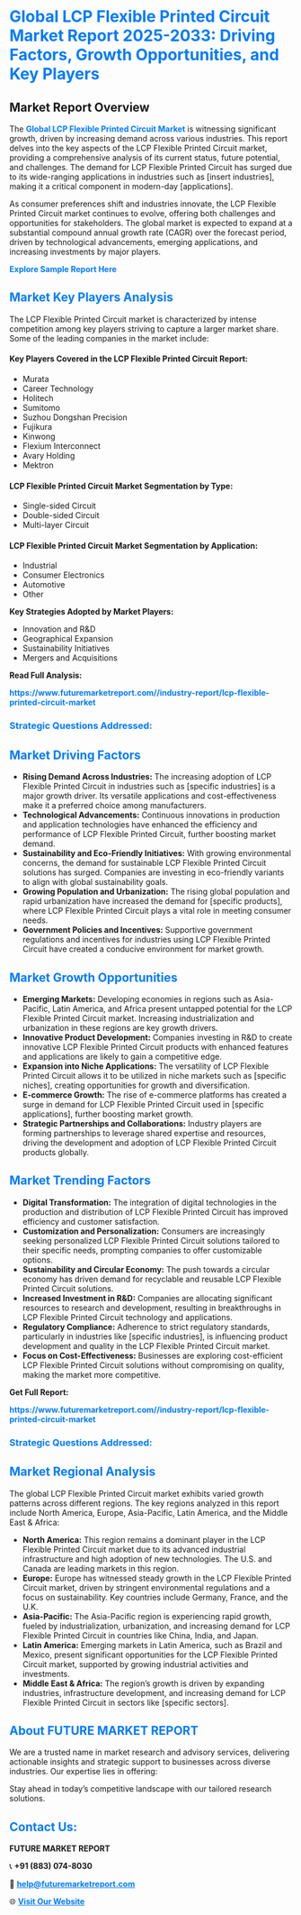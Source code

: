 <h1 style="color: #007BFF;">Global LCP Flexible Printed Circuit Market Report 2025-2033: Driving Factors, Growth Opportunities, and Key Players</h1>

<section id="overview">
<h2>Market Report Overview</h2>
<p>The <a href="https://www.futuremarketreport.com//industry-report/lcp-flexible-printed-circuit-market" style="color: #007BFF; text-decoration: none;"><strong>Global LCP Flexible Printed Circuit Market</strong></a> is witnessing significant growth, driven by increasing demand across various industries. This report delves into the key aspects of the LCP Flexible Printed Circuit market, providing a comprehensive analysis of its current status, future potential, and challenges. The demand for LCP Flexible Printed Circuit has surged due to its wide-ranging applications in industries such as [insert industries], making it a critical component in modern-day [applications].</p>
<p>As consumer preferences shift and industries innovate, the LCP Flexible Printed Circuit market continues to evolve, offering both challenges and opportunities for stakeholders. The global market is expected to expand at a substantial compound annual growth rate (CAGR) over the forecast period, driven by technological advancements, emerging applications, and increasing investments by major players.</p>
</section>

<section id="overview">
<p><a href="https://www.futuremarketreport.com//request-sample/reportId=76818" style="color: #007BFF; text-decoration: none;"><strong>Explore Sample Report Here</strong></a></p>
</section>

<section id="key-players">
<h2 style="color: #007BFF;">Market Key Players Analysis</h2>
<p>The LCP Flexible Printed Circuit market is characterized by intense competition among key players striving to capture a larger market share. Some of the leading companies in the market include:</p>
<h4>Key Players Covered in the LCP Flexible Printed Circuit Report:</h4>
<ul><li>Murata</li><li>Career Technology</li><li>Holitech</li><li>Sumitomo</li><li>Suzhou Dongshan Precision</li><li>Fujikura</li><li>Kinwong</li><li>Flexium Interconnect</li><li>Avary Holding</li><li>Mektron</li></ul>
<h4>LCP Flexible Printed Circuit Market Segmentation by Type:</h4>
<ul><li>Single-sided Circuit</li><li>Double-sided Circuit</li><li>Multi-layer Circuit</li></ul>

<h4>LCP Flexible Printed Circuit Market Segmentation by Application:</h4>
<ul><li>Industrial</li><li>Consumer Electronics</li><li>Automotive</li><li>Other</li></ul>
<p><strong>Key Strategies Adopted by Market Players:</strong></p>
<ul>
<li>Innovation and R&D</li>
<li>Geographical Expansion</li>
<li>Sustainability Initiatives</li>
<li>Mergers and Acquisitions</li>
</ul>
</section>

<section>
<p><strong>Read Full Analysis: </strong></p><a href="https://www.futuremarketreport.com//industry-report/lcp-flexible-printed-circuit-market" style="color: #007BFF; text-decoration: none;"><strong>https://www.futuremarketreport.com//industry-report/lcp-flexible-printed-circuit-market</strong></a>
<h3 style="color: #007BFF;">Strategic Questions Addressed:</h3>
</section>

<section id="driving-factors">
<h2 style="color: #007BFF;">Market Driving Factors</h2>
<ul>
<li><strong>Rising Demand Across Industries:</strong> The increasing adoption of LCP Flexible Printed Circuit in industries such as [specific industries] is a major growth driver. Its versatile applications and cost-effectiveness make it a preferred choice among manufacturers.</li>
<li><strong>Technological Advancements:</strong> Continuous innovations in production and application technologies have enhanced the efficiency and performance of LCP Flexible Printed Circuit, further boosting market demand.</li>
<li><strong>Sustainability and Eco-Friendly Initiatives:</strong> With growing environmental concerns, the demand for sustainable LCP Flexible Printed Circuit solutions has surged. Companies are investing in eco-friendly variants to align with global sustainability goals.</li>
<li><strong>Growing Population and Urbanization:</strong> The rising global population and rapid urbanization have increased the demand for [specific products], where LCP Flexible Printed Circuit plays a vital role in meeting consumer needs.</li>
<li><strong>Government Policies and Incentives:</strong> Supportive government regulations and incentives for industries using LCP Flexible Printed Circuit have created a conducive environment for market growth.</li>
</ul>
</section>

<section id="growth-opportunities">
<h2 style="color: #007BFF;">Market Growth Opportunities</h2>
<ul>
<li><strong>Emerging Markets:</strong> Developing economies in regions such as Asia-Pacific, Latin America, and Africa present untapped potential for the LCP Flexible Printed Circuit market. Increasing industrialization and urbanization in these regions are key growth drivers.</li>
<li><strong>Innovative Product Development:</strong> Companies investing in R&D to create innovative LCP Flexible Printed Circuit products with enhanced features and applications are likely to gain a competitive edge.</li>
<li><strong>Expansion into Niche Applications:</strong> The versatility of LCP Flexible Printed Circuit allows it to be utilized in niche markets such as [specific niches], creating opportunities for growth and diversification.</li>
<li><strong>E-commerce Growth:</strong> The rise of e-commerce platforms has created a surge in demand for LCP Flexible Printed Circuit used in [specific applications], further boosting market growth.</li>
<li><strong>Strategic Partnerships and Collaborations:</strong> Industry players are forming partnerships to leverage shared expertise and resources, driving the development and adoption of LCP Flexible Printed Circuit products globally.</li>
</ul>
</section>

<section id="trending-factors">
<h2 style="color: #007BFF;">Market Trending Factors</h2>
<ul>
<li><strong>Digital Transformation:</strong> The integration of digital technologies in the production and distribution of LCP Flexible Printed Circuit has improved efficiency and customer satisfaction.</li>
<li><strong>Customization and Personalization:</strong> Consumers are increasingly seeking personalized LCP Flexible Printed Circuit solutions tailored to their specific needs, prompting companies to offer customizable options.</li>
<li><strong>Sustainability and Circular Economy:</strong> The push towards a circular economy has driven demand for recyclable and reusable LCP Flexible Printed Circuit solutions.</li>
<li><strong>Increased Investment in R&D:</strong> Companies are allocating significant resources to research and development, resulting in breakthroughs in LCP Flexible Printed Circuit technology and applications.</li>
<li><strong>Regulatory Compliance:</strong> Adherence to strict regulatory standards, particularly in industries like [specific industries], is influencing product development and quality in the LCP Flexible Printed Circuit market.</li>
<li><strong>Focus on Cost-Effectiveness:</strong> Businesses are exploring cost-efficient LCP Flexible Printed Circuit solutions without compromising on quality, making the market more competitive.</li>
</ul>
</section>

<section>
<p><strong>Get Full Report: </strong></p><a href="https://www.futuremarketreport.com//industry-report/lcp-flexible-printed-circuit-market" style="color: #007BFF; text-decoration: none;"><strong>https://www.futuremarketreport.com//industry-report/lcp-flexible-printed-circuit-market</strong></a>
<h3 style="color: #007BFF;">Strategic Questions Addressed:</h3>
</section>


<section id="regional-analysis">
<h2 style="color: #007BFF;">Market Regional Analysis</h2>
<p>The global LCP Flexible Printed Circuit market exhibits varied growth patterns across different regions. The key regions analyzed in this report include North America, Europe, Asia-Pacific, Latin America, and the Middle East & Africa:</p>
<ul>
<li><strong>North America:</strong> This region remains a dominant player in the LCP Flexible Printed Circuit market due to its advanced industrial infrastructure and high adoption of new technologies. The U.S. and Canada are leading markets in this region.</li>
<li><strong>Europe:</strong> Europe has witnessed steady growth in the LCP Flexible Printed Circuit market, driven by stringent environmental regulations and a focus on sustainability. Key countries include Germany, France, and the U.K.</li>
<li><strong>Asia-Pacific:</strong> The Asia-Pacific region is experiencing rapid growth, fueled by industrialization, urbanization, and increasing demand for LCP Flexible Printed Circuit in countries like China, India, and Japan.</li>
<li><strong>Latin America:</strong> Emerging markets in Latin America, such as Brazil and Mexico, present significant opportunities for the LCP Flexible Printed Circuit market, supported by growing industrial activities and investments.</li>
<li><strong>Middle East & Africa:</strong> The region’s growth is driven by expanding industries, infrastructure development, and increasing demand for LCP Flexible Printed Circuit in sectors like [specific sectors].</li>
</ul>
</section>

<footer>
<h2 style="color: #007BFF;">About FUTURE MARKET REPORT</h2>
<p>We are a trusted name in market research and advisory services, delivering actionable insights and strategic support to businesses across diverse industries. Our expertise lies in offering:</p>

<p>Stay ahead in today’s competitive landscape with our tailored research solutions.</p>

<h2 style="color: #007BFF;">Contact Us:</h2>
<p><strong>FUTURE MARKET REPORT</strong></p>
<p>📞 <strong>+91 (883) 074-8030</strong></p>
<p>📧 <strong><a href="mailto:help@futuremarketreport.com" style="color: #007BFF;">help@futuremarketreport.com</a></strong></p>
<p>🌐 <strong><a href="https://www.futuremarketreport.com/" style="color: #007BFF;">Visit Our Website</a></strong></p>
</footer>